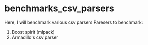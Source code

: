 # benchmarks_csv_parsers
Here, I will benchmark various csv parsers 
Paresers to benchmark:
  1. Boost spirit (mlpack)
  2. Armadillo's csv parser
